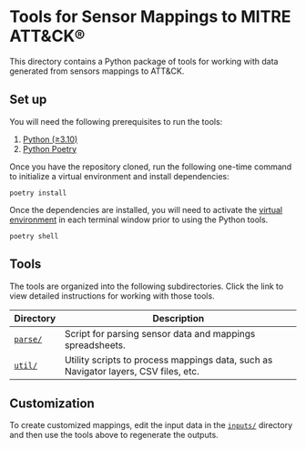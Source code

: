 # Tools for Sensor Mappings to MITRE ATT&CK®

This directory contains a Python package of tools for working with data generated from sensors mappings to ATT&CK.

## Set up

You will need the following prerequisites to run the tools:

1. [Python (≥3.10)](https://www.python.org/downloads/)
2. [Python Poetry](https://python-poetry.org/docs/#installation)

Once you have the repository cloned, run the following one-time command to initialize a virtual environment and install dependencies:

```
poetry install
```

Once the dependencies are installed, you will need to activate the [virtual environment](https://python-poetry.org/docs/basic-usage/#activating-the-virtual-environment) in each terminal window prior to using the Python tools.

```
poetry shell
```

## Tools

The tools are organized into the following subdirectories. Click the link to view detailed instructions for working with those tools.

| Directory                     | Description                                                                         |
| ----------------------------- | ----------------------------------------------------------------------------------- |
| [`parse/`](./parse)           | Script for parsing sensor data and mappings spreadsheets.                           |
| [`util/`](./util)             | Utility scripts to process mappings data, such as Navigator layers, CSV files, etc. |

## Customization

To create customized mappings, edit the input data in the [`inputs/`](../mappings/input) directory and then use the tools above to regenerate the outputs.

